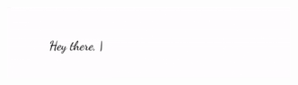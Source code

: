 <!--
**Pragalbha-Patil/Pragalbha-Patil** is a ✨ _special_ ✨ repository because its `README.md` (this file) appears on your GitHub profile.

Here are some ideas to get you started:

- 🔭 I’m currently working on ...
- 🌱 I’m currently learning ...
- 👯 I’m looking to collaborate on ...
- 🤔 I’m looking for help with ...
- 💬 Ask me about ...
- 📫 How to reach me: ...
- 😄 Pronouns: ...
- ⚡ Fun fact: ...
-->
![Hi there, I am Pragalbha Patil, A web developer 👋](https://raw.githubusercontent.com/Pragalbha-Patil/Pragalbha-Patil/master/profile.gif)
